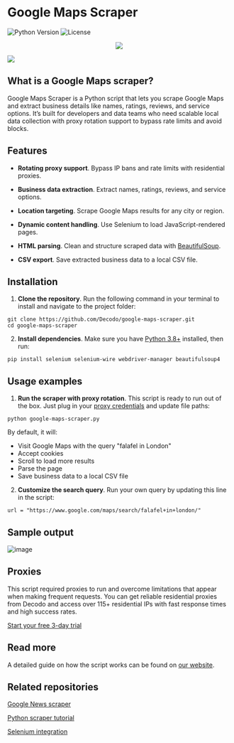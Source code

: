 # Google Maps Scraper
![Python Version](https://img.shields.io/badge/python-3.13%2B-blue.svg)
![License](https://img.shields.io/github/license/decodo/Google-News-scraper)

<p align="center">
<a href="https://dashboard.decodo.com/?page=residential-proxies&utm_source=socialorganic&utm_medium=social&utm_campaign=resi_trial_GITHUB"><img src="https://github.com/user-attachments/assets/60bb48bd-8dcc-48b2-82c9-a218e1e4449c"></a>
</p>


[![](https://dcbadge.vercel.app/api/server/Ja8dqKgvbZ)](https://discord.gg/Ja8dqKgvbZ)

## What is a Google Maps scraper?
Google Maps Scraper is a Python script that lets you scrape Google Maps and extract business details like names, ratings, reviews, and service options. It’s built for developers and data teams who need scalable local data collection with proxy rotation support to bypass rate limits and avoid blocks.

## Features
- **Rotating proxy support**. Bypass IP bans and rate limits with residential proxies.

- **Business data extraction**. Extract names, ratings, reviews, and service options.

- **Location targeting**. Scrape Google Maps results for any city or region.

- **Dynamic content handling**. Use Selenium to load JavaScript-rendered pages.

- **HTML parsing**. Clean and structure scraped data with [BeautifulSoup](https://www.crummy.com/software/BeautifulSoup/bs4/doc/).

- **CSV export**. Save extracted business data to a local CSV file.

## Installation
1. **Clone the repository**. Run the following command in your terminal to install and navigate to the project folder:
```
git clone https://github.com/Decodo/google-maps-scraper.git
cd google-maps-scraper
```
2. **Install dependencies**. Make sure you have [Python 3.8+](https://www.python.org/downloads/) installed, then run:
```
pip install selenium selenium-wire webdriver-manager beautifulsoup4
```

## Usage examples
1. **Run the scraper with proxy rotation**. This script is ready to run out of the box. Just plug in your [proxy credentials](https://dashboard.decodo.com/) and update file paths:
```
python google-maps-scraper.py
```
By default, it will:

- Visit Google Maps with the query "falafel in London"
- Accept cookies
- Scroll to load more results
- Parse the page
- Save business data to a local CSV file
2. **Customize the search query**. Run your own query by updating this line in the script:
```
url = "https://www.google.com/maps/search/falafel+in+london/"
```

## Sample output
![image](https://github.com/user-attachments/assets/a4214763-34f8-4008-83e3-ec18a8db824c)

## Proxies
This script required proxies to run and overcome limitations that appear when making frequent requests. You can get reliable residential proxies from Decodo and access over 115+ residential IPs with fast response times and high success rates.

[Start your free 3-day trial](https://dashboard.decodo.com/register?page=residential-proxies/pricing)

## Read more
A detailed guide on how the script works can be found on [our website](https://decodo.com/blog/google-maps-scraping).

## Related repositories
[Google News scraper](https://github.com/Decodo/Google-News-scraper)

[Python scraper tutorial](https://github.com/Decodo/Python-scraper-tutorial)

[Selenium integration](https://github.com/Decodo/Selenium)
